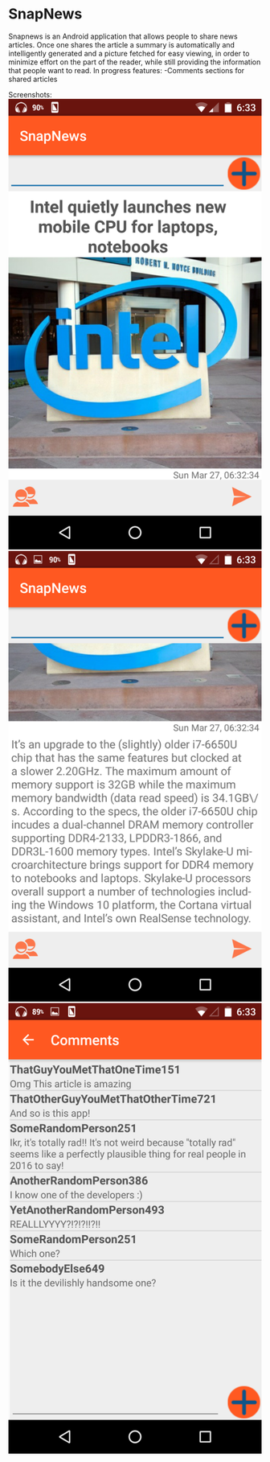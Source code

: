 # SnapNews
Snapnews is an Android application that allows people to share news articles. Once one shares the article a summary is automatically and intelligently generated and a picture fetched for easy viewing, in order to minimize effort on the part of the reader, while still providing the information that people want to read.
In progress features:
-Comments sections for shared articles

Screenshots:
![Snapnews](/Screenshots/Screenshot_1.png?raw=true)
![Snapnews](/Screenshots/Screenshot_2.png?raw=true)
![Snapnews](/Screenshots/Screenshot_3.png?raw=true)